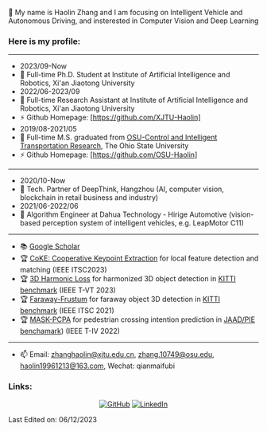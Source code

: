 👋 My name is Haolin Zhang and I am focusing on Intelligent Vehicle and Autonomous Driving, and insterested in Computer Vision and Deep Learning 

### Here is my profile:  
----------------------------------------------------------------------------------------------------------------------------------------
- 2023/09-Now
- 🔭 Full-time Ph.D. Student at Institute of Artificial Intelligence and Robotics, Xi'an Jiaotong University  
- 2022/06-2023/09
- 🔭 Full-time Research Assistant at Institute of Artificial Intelligence and Robotics, Xi'an Jiaotong University  
- ⚡ Github Homepage: [https://github.com/XJTU-Haolin]
- 2019/08-2021/05
- 🔭 Full-time M.S. graduated from [OSU-Control and Intelligent Transportation Research](https://citr.osu.edu/people.html), The Ohio State University
- ⚡ Github Homepage: [https://github.com/OSU-Haolin]
----------------------------------------------------------------------------------------------------------------------------------------
- 2020/10-Now 
- 🔭 Tech. Partner of DeepThink, Hangzhou (AI, computer vision, blockchain in retail business and industry)
- 2021/06-2022/06
- 🔭 Algorithm Engineer at Dahua Technology - Hirige Automotive (vision-based perception system of intelligent vehicles, e.g. LeapMotor C11) 
----------------------------------------------------------------------------------------------------------------------------------------
- 📚 [Google Scholar](https://scholar.google.com/citations?hl=en&user=odp2WtkAAAAJ)
- 🏆 [CoKE: Cooperative Keypoint Extraction](https://github.com/XJTU-Haolin/CoKE-Cooperative-Keypoints-Extraction) for local feature detection and matching (IEEE ITSC2023)   
- 🏆 [3D Harmonic Loss](https://github.com/XJTU-Haolin/3D_Harmonic_Loss_for_Object_Detection) for harmonized 3D object detection in [KITTI benchmark](https://www.cvlibs.net/datasets/kitti/eval_object_detail.php?&result=cf021462bb1955480c0c5ebe6c1756545bf98566) (IEEE T-VT 2023)         
- 🏆 [Faraway-Frustum](https://github.com/dongfang-steven-yang/faraway-frustum) for faraway object 3D detection in [KITTI benchmark](http://www.cvlibs.net/datasets/kitti/eval_object_detail.php?&result=48cc1c0c27874e2cc19cbcc76654e9a01c5403a0) (IEEE ITSC 2021)    
- 🏆 [MASK-PCPA](https://github.com/OSU-Haolin/Pedestrian_Crossing_Intention_Prediction) for pedestrian crossing intention prediction in [JAAD/PIE benchamark](https://data.nvision2.eecs.yorku.ca/PIE_dataset/)) (IEEE T-IV 2022)       
----------------------------------------------------------------------------------------------------------------------------------------

- 📫 Email: zhanghaolin@xjtu.edu.cn, zhang.10749@osu.edu, haolin19961213@163.com, Wechat: qianmaifubi

### Links:
<p align="center">
	<a href="https://github.com/OSU-Haolin"><img src="https://img.icons8.com/bubbles/50/000000/github.png" alt="GitHub"/></a>
	<a href="https://www.linkedin.com/in/%E7%9A%93%E9%9C%96-%E5%BC%A0-a54a4b202/"><img src="https://img.icons8.com/bubbles/50/000000/linkedin.png" alt="LinkedIn"/></a>  
</p>

Last Edited on: 06/12/2023  
